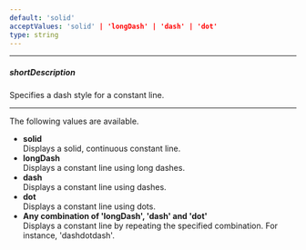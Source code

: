 ```yaml
---
default: 'solid'
acceptValues: 'solid' | 'longDash' | 'dash' | 'dot'
type: string
---
```

---
##### shortDescription
Specifies a dash style for a constant line.

---
The following values are available.

* **solid**   
Displays a solid, continuous constant line.
* **longDash**   
Displays a constant line using long dashes.
* **dash**   
Displays a constant line using dashes.
* **dot**    
Displays a constant line using dots.
* **Any combination of 'longDash', 'dash' and 'dot'**   
Displays a constant line by repeating the specified combination. For instance, 'dashdotdash'.